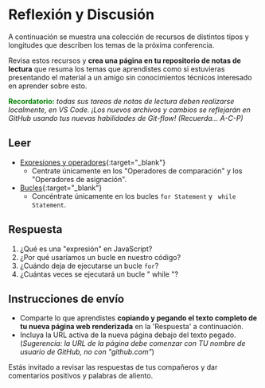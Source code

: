 # Reflexión y Discusión

A continuación se muestra una colección de recursos de distintos tipos y longitudes que describen los temas de la próxima conferencia.

Revisa estos recursos y **crea una página en tu repositorio de notas de lectura** que resuma los temas que aprendistes como si estuvieras presentando el material a un amigo sin conocimientos técnicos interesado en aprender sobre esto.

<strong style="color: green">Recordatorio:</strong> *todas sus tareas de notas de lectura deben realizarse localmente, en VS Code. ¡Los nuevos archivos y cambios se reflejarán en GitHub usando tus nuevas habilidades de Git-flow! (Recuerda... A-C-P)*

## Leer

* [Expresiones y operadores](https://developer.mozilla.org/en-US/docs/Web/JavaScript/Guide/Expressions_and_Operators){:target="_blank"}
   * Centrate únicamente en los "Operadores de comparación" y los "Operadores de asignación".
* [Bucles](https://developer.mozilla.org/en-US/docs/Web/JavaScript/Guide/Loops_and_iteration){:target="_blank"}
   * Concéntrate únicamente en los bucles `for Statement` y ` while Statement`.

## Respuesta

1. ¿Qué es una "expresión" en JavaScript?
2. ¿Por qué usaríamos un bucle en nuestro código?
3. ¿Cuándo deja de ejecutarse un bucle `for`?
4. ¿Cuántas veces se ejecutará un bucle " while "?

## Instrucciones de envío

* Comparte lo que aprendistes **copiando y pegando el texto completo de tu nueva página web renderizada** en la 'Respuesta' a continuación.
* Incluya la URL activa de la nueva página debajo del texto pegado. (*Sugerencia: la URL de la página debe comenzar con TU nombre de usuario de GitHub, no con "github.com"*)

Estás invitado a revisar las respuestas de tus compañeros y dar comentarios positivos y palabras de aliento.

